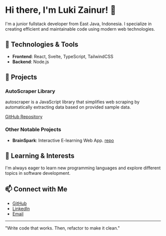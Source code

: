 # Hi there, I'm Luki Zainur! 👋

I'm a junior fullstack developer from East Java, Indonesia. I specialize in creating efficient and maintainable code using modern web technologies.

## 🔧 Technologies & Tools
- **Frontend**: React, Svelte, TypeScript, TailwindCSS
- **Backend**: Node.js

## 📘 Projects
### AutoScraper Library
autoscraper is a JavaScript library that simplifies web scraping by automatically extracting data based on provided sample data.

[GitHub Repository](https://github.com/lzif/autoscraper)

### Other Notable Projects
- **BrainSpark**: Interactive E-learning Web App. [repo](https://github.com/lzif/BrainSpark)

## 🌱 Learning & Interests
I'm always eager to learn new programming languages and explore different topics in software development.

## 📫 Connect with Me
- [GitHub](https://github.com/lzif)
- [LinkedIn](https://linkedin.com/in/luki-zainur-ismawan-53b138255)
- [Email](mailto:lukyfriendly@gmail.com) 

---

"Write code that works. Then, refactor to make it clean."

<!-- h2 align="center"> My Tech Stack </h2>
<p align="center">
  <a href="https://skillicons.dev">
    <img src="https://skillicons.dev/icons?i=git,html,css,js,ts,remix,htmx,react,svelte,tailwind,bash,neovim,deno,nodejs,postgres&perline=5" />
  </a>

<img src="https://github-readme-stats.vercel.app/api/top-langs/?username=lzif&theme=prussian&show_icons=true&hide_border=true&layout=compact" alt="Top Languages"/>
<img src="https://github-readme-streak-stats.herokuapp.com/?user=lzif&theme=prussian&hide_border=true" alt="GitHub Streak" />
</p -->

